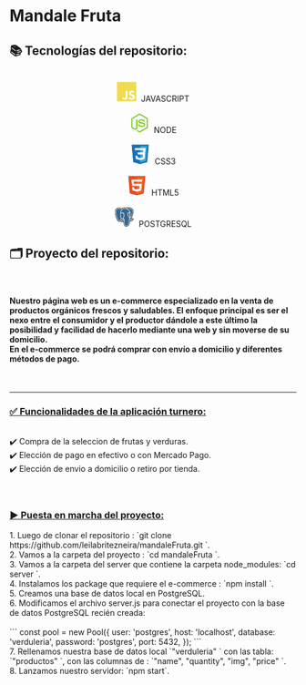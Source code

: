 # Mandale Fruta
<div >
  <h2> 📚 Tecnologías del repositorio: </h2>
	<br>
  <div align="center">
	  <img src="https://github.com/devicons/devicon/blob/master/icons/javascript/javascript-plain.svg" title="JavaScrip" alt="JS" width="35" height="35">&nbsp; JAVASCRIPT
	   <br> <br>
	  <img src="https://github.com/devicons/devicon/blob/master/icons/nodejs/nodejs-original.svg" title="nodeJS" alt="nodeJS" width="35" height="35">&nbsp; NODE
	  <br> <br>
	  <img src="https://github.com/devicons/devicon/blob/master/icons/css3/css3-original.svg" title="Css3" alt="CSS3" width="35" height="35">&nbsp; CSS3
	   <br> <br>
	  <img src="https://github.com/devicons/devicon/blob/master/icons/html5/html5-original.svg" title="Html5" alt="HTML5" width="35" height="35">&nbsp; HTML5
	   <br> <br>
	  <img src="https://github.com/devicons/devicon/blob/master/icons/postgresql/postgresql-original.svg" title="PostgreSql" alt="POSTGRESQL" width="35" height="35">&nbsp; POSTGRESQL
    <br>
  </div>
</div> 

<h2> 🗂 Proyecto del repositorio:</h2>
<br>
<h4>  Nuestro página web es un e-commerce especializado en la venta de productos orgánicos frescos y saludables. El enfoque principal es ser el nexo entre el consumidor y el productor dándole a este último la posibilidad y facilidad de hacerlo mediante una web y sin moverse de su domicilio. <br> 
      En el e-commerce se podrá comprar con envío a domicilio y diferentes métodos de pago.</h4>
   <br>

   <hr>
<h3><strong><u> ✅ Funcionalidades de la aplicación turnero: </u></strong></h3>
<br>
	✔️ Compra de la seleccion de frutas y verduras. <br>
	✔️ Elección de pago en efectivo o con Mercado Pago. <br>
	✔️ Elección de envio a domicilio o retiro por tienda. <br>
<br>
<br>
<h3><strong><u> ▶️ Puesta en marcha del proyecto: </u></strong></h3>
1. Luego de clonar el repositorio : `git clone https://github.com/leilabritezneira/mandaleFruta.git `.<br>
2. Vamos a la carpeta del proyecto : `cd mandaleFruta `.<br> 
3. Vamos a la carpeta del server que contiene la carpeta node_modules: `cd server `.<br> 
4. Instalamos los package que requiere el e-commerce : `npm install `.<br>
5. Creamos una base de datos local en PostgreSQL. <br>
6. Modificamos el archivo server.js para conectar el proyecto con la base de datos PostgreSQL recién creada: <br> <br>
    ```
    const pool = new Pool({
    user: 'postgres',
    host: 'localhost',
    database: 'verduleria', 
    password: 'postgres',
    port: 5432,
});
    ```
   <br>
7. Rellenamos nuestra base de datos local `"verduleria" ` con las tabla: `"productos" `, con las columnas de : `"name", "quantity", "img", "price" `.<br>
8. Lanzamos nuestro servidor: `npm start`.<br>
